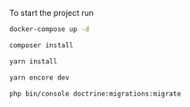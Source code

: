 To start the project run

```bash
docker-compose up -d
```
```bash
composer install
```
```bash
yarn install
```
```bash
yarn encore dev
```
```bash
php bin/console doctrine:migrations:migrate
```